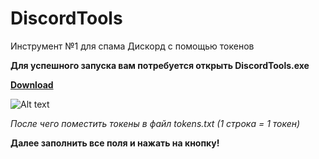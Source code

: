 # DiscordTools
Инструмент №1 для спама Дискорд с помощью токенов

**Для успешного запуска вам потребуется открыть DiscordTools.exe**

[**Download**](https://github.com/LORD-ME-CODE/DiscordTools/releases/download/master/DiscordTools.exe)
                    

![Alt text](https://i.imgur.com/oHwwwub.png?raw=true "Скриншот окна")


*После чего поместить токены в файл tokens.txt (1 строка = 1 токен)*


**Далее заполнить все поля и нажать на кнопку!**
